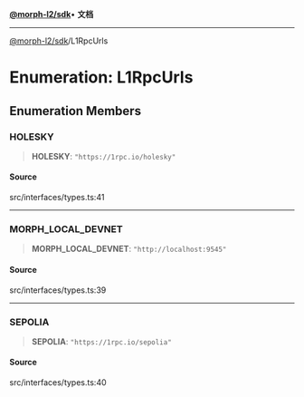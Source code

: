 [**@morph-l2/sdk**](../globals.md)• **文档**

***

[@morph-l2/sdk](../globals.md)/L1RpcUrls

# Enumeration: L1RpcUrls

## Enumeration Members

### HOLESKY

> **HOLESKY**: `"https://1rpc.io/holesky"`

#### Source

src/interfaces/types.ts:41

***

### MORPH\_LOCAL\_DEVNET

> **MORPH\_LOCAL\_DEVNET**: `"http://localhost:9545"`

#### Source

src/interfaces/types.ts:39

***

### SEPOLIA

> **SEPOLIA**: `"https://1rpc.io/sepolia"`

#### Source

src/interfaces/types.ts:40
